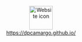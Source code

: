 <p align="center">
  <a href="https://dpcamargo.github.io/" target="_blank" rel="noreferrer">
    <img src="https://icon-library.com/images/web-icon-white/web-icon-white-3.jpg" width="64" height="64" alt="Website icon" /><br>
    https://dpcamargo.github.io/
  </a>
</p>
